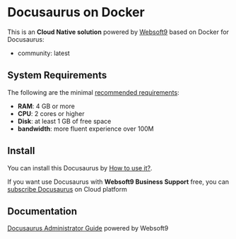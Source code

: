 # Docusaurus on Docker  

This is an **Cloud Native solution** powered by [Websoft9](https://www.websoft9.com) based on Docker for Docusaurus:

 - community:  latest


## System Requirements

The following are the minimal [recommended requirements](https://github.com/onlyoffice/docker#recommended-system-requirements):

* **RAM**: 4 GB or more
* **CPU**: 2 cores or higher
* **Disk**: at least 1 GB of free space
* **bandwidth**: more fluent experience over 100M  

## Install

You can install this Docusaurus by [How to use it?](https://github.com/Websoft9/docker-library#how-to-use-it).   

If you want use Docusaurus with **Websoft9 Business Support** free, you can [subscribe Docusaurus](https://www.websoft9.com/apps) on Cloud platform

## Documentation

[Docusaurus Administrator Guide](https://support.websoft9.com/docs/docusaurus) powered by Websoft9